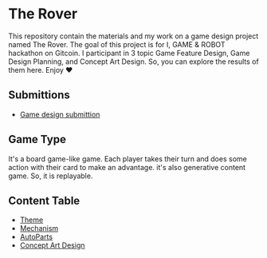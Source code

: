 # The Rover

This repository contain the materials and my work on a game design project named The Rover. The goal of this project is for I, GAME & ROBOT hackathon on Gitcoin. I participant in 3 topic Game Feature Design, Game Design Planning, and Concept Art Design. So, you can explore the results of them here. Enjoy ❤

## Submittions

- [Game design submittion](./docs/GameDesignSubmittion)

## Game Type

It's a board game-like game. Each player takes their turn and does some action with their card to make an advantage. it's also generative content game. So, it is replayable.

## Content Table

- [Theme](./docs/Theme.md)
- [Mechanism](./docs/Mechanism.md)
- [AutoParts](./docs/AutoParts.md)
- [Concept Art Design](./docs/ConceptArtDesign.md)
